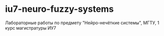 # iu7-neuro-fuzzy-systems
Лабораторные работы по предмету "Нейро-нечёткие системы", МГТУ, 1 курс магистратуры ИУ7
